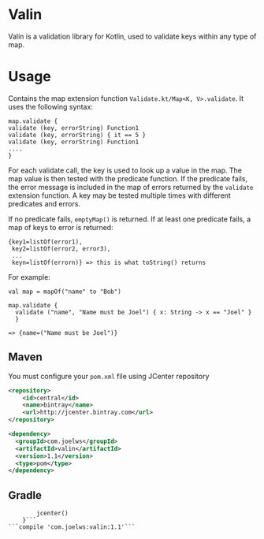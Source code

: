 # Valin
Valin is a validation library for Kotlin, used to validate keys within any type of map.

# Usage

Contains the map extension function `Validate.kt/Map<K, V>.validate`. It uses the following
syntax:

    map.validate {
    validate (key, errorString) Function1
    validate (key, errorString) { it == 5 }
    validate (key, errorString) Function1
    ....
    }

For each validate call, the key is used to look up a value in the map. The map value
is then tested with the predicate function. If the predicate fails, the error
message is included in the map of errors returned by the `validate` extension function. A
key may be tested multiple times with different predicates and errors.

If no predicate fails, `emptyMap()` is returned. If at least one predicate fails, a map of keys to error is returned:

    {key1=listOf(error1),
     key2=listOf(error2, error3),
     ...
     keyn=listOf(errorn)} => this is what toString() returns

For example:

    val map = mapOf("name" to "Bob")
    
    map.validate {
      validate ("name", "Name must be Joel") { x: String -> x == "Joel" }
      }

    => {name=("Name must be Joel")}

## Maven

You must configure your ```pom.xml``` file using JCenter repository

```xml  
<repository>
    <id>central</id>
    <name>bintray</name>
    <url>http://jcenter.bintray.com</url>
</repository>
```

```xml
<dependency>
  <groupId>com.joelws</groupId>
  <artifactId>valin</artifactId>
  <version>1.1</version>
  <type>pom</type>
</dependency>
```

## Gradle
```repositories {
        jcenter()
    }```  
```compile 'com.joelws:valin:1.1'```

